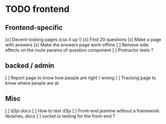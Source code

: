 # TODO frontend

## Frontend-specific

[x] Decent-looking pages (css it up !)
[x] Find 20 questions
[x] Make a page with answers
[x] Make the answers page work offline
[ ] Remove side effects on the route params of question component
[ ] Protractor tests ?

## backed / admin

[ ] Report page to know how people are right / wrong
[ ] Tracking page to know where people are at

## Misc

[ ] d3js docs
[ ] How to test d3js
[ ] Front-end jasmine without a framework: librairies, docs
[ ] socket.io testing for the front-end ?
